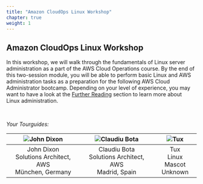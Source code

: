 ```yaml
---
title: "Amazon CloudOps Linux Workshop"
chapter: true
weight: 1
---
```


## Amazon CloudOps Linux Workshop

In this workshop, we will walk through the fundamentals of Linux server administration as a part of the AWS Cloud Operations course.
By the end of this two-session module, you will be able to perform basic Linux and AWS administration tasks as a preparation for the
following AWS Cloud Administrator bootcamp. Depending on your level of experience, you may want to have a look at the [Further Reading](/further_reading.html)
section to learn more about Linux administration.<p>&nbsp;<p>


_Your Tourguides:_

| ![John Dixon](/images/dixonaws.png?height=250px&classes=shadow,border) | ![Claudiu Bota](/images/claubota.png?height=250px&classes=shadow,border) | ![Tux](/images/TuxBadge.png?height=250px&classes=shadow,border) |
| ------ | ------ | ------ |
| <center>John Dixon<br>Solutions Architect, AWS<br>München, Germany</center> | <center>Claudiu Bota<br>Solutions Architect, AWS<br>Madrid, Spain</center>|<center>Tux<br>Linux Mascot<br>Unknown</center> |
